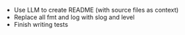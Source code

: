 - Use LLM to create README (with source files as context)
- Replace all fmt and log with slog and level
- Finish writing tests